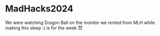 # MadHacks2024
We were watching Dragon Ball on the monitor we rented from MLH while making this
sleep :( is for the week 😈
